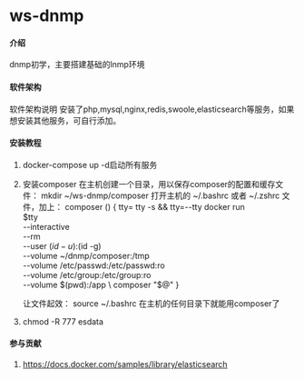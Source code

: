 # ws-dnmp

#### 介绍
dnmp初学，主要搭建基础的lnmp环境

#### 软件架构
软件架构说明
安装了php,mysql,nginx,redis,swoole,elasticsearch等服务，如果想安装其他服务，可自行添加。


#### 安装教程

1. docker-compose up -d启动所有服务
2. 安装composer
    在主机创建一个目录，用以保存composer的配置和缓存文件：
    mkdir ~/ws-dnmp/composer
    打开主机的 ~/.bashrc 或者 ~/.zshrc 文件，加上：
    composer () {
        tty=
        tty -s && tty=--tty
        docker run \
            $tty \
            --interactive \
            --rm \
            --user $(id -u):$(id -g) \
            --volume ~/dnmp/composer:/tmp \
            --volume /etc/passwd:/etc/passwd:ro \
            --volume /etc/group:/etc/group:ro \
            --volume $(pwd):/app \
            composer "$@"
    }
    
    让文件起效：
    source ~/.bashrc
    在主机的任何目录下就能用composer了
3. chmod -R 777 esdata

#### 参与贡献

1. https://docs.docker.com/samples/library/elasticsearch

